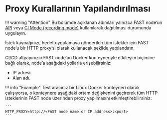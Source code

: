 [doc-node-deployment-api]:          node-deployment.md
[doc-fast-recording-mode]:          ci-mode-recording.md#running-a-fast-node-in-recording-mode

[doc-integration-overview]:         integration-overview.md

# Proxy Kurallarının Yapılandırılması

!!! warning "Attention"
    Bu bölümde açıklanan adımları yalnızca FAST node’un [API][doc-node-deployment-api] veya [CI Mode (recording mode)][doc-fast-recording-mode] kullanılarak dağıtılması durumunda uygulayın.

İstek kaynağınızı, hedef uygulamaya gönderilen tüm istekler için FAST node’u bir HTTP proxy’si olarak kullanacak şekilde yapılandırın.

CI/CD altyapınızın FAST node’un Docker konteyneriyle etkileşim biçimine bağlı olarak, node’a aşağıdaki yollarla erişebilirsiniz:
* IP adresi.
* Alan adı.

!!! info "Example"
    Test aracınız bir Linux Docker konteyneri olarak çalışıyorsa, o konteynere aşağıdaki ortam değişkenini geçirerek tüm HTTP isteklerinin FAST node üzerinden proxy yapılmasını etkinleştirebilirsiniz:
    
    ```
    HTTP_PROXY=http://<FAST node name or IP address>:<port>
    ```